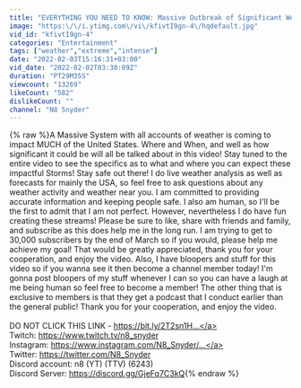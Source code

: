 ```yaml
---
title: "EVERYTHING YOU NEED TO KNOW: Massive Outbreak of Significant Weather Coming Soon! In-Depth Analysis"
image: "https:\/\/i.ytimg.com\/vi\/kfivtI9gn-4\/hqdefault.jpg"
vid_id: "kfivtI9gn-4"
categories: "Entertainment"
tags: ["weather","extreme","intense"]
date: "2022-02-03T15:16:31+03:00"
vid_date: "2022-02-02T03:30:09Z"
duration: "PT29M35S"
viewcount: "13269"
likeCount: "582"
dislikeCount: ""
channel: "N8 Snyder"
---
```

{% raw %}A Massive System with all accounts of weather is coming to impact MUCH of the United States. Where and When, and well as how significant it could be will all be talked about in this video! Stay tuned to the entire video to see the specifics as to what and where you can expect these impactful Storms! Stay safe out there! I do live weather analysis as well as forecasts for mainly the USA, so feel free to ask questions about any weather activity and weather near you. I am committed to providing accurate information and keeping people safe. I also am human, so I'll be the first to admit that I am not perfect. However, nevertheless I do have fun creating these streams! Please be sure to like, share with friends and family, and subscribe as this does help me in the long run.  I am trying to get to 30,000 subscribers by the end of March so if you would, please help me achieve my goal! That would be greatly appreciated, thank you for your cooperation, and enjoy the video. Also, I have bloopers and stuff for this video so if you wanna see it then become a channel member today! I'm gonna post bloopers of my stuff whenever I can so you can have a laugh at me being human so feel free to become a member! The other thing that is exclusive to members is that they get a podcast that I conduct earlier than the general public! Thank you for your cooperation, and enjoy the video.<br /><br />DO NOT CLICK THIS LINK - <a rel="nofollow" target="blank" href="https://bit.ly/2T2sn1H​​​​​​​​​​​​​​​...">https://bit.ly/2T2sn1H​​​​​​​​​​​​​​​...</a><br />Twitch:  <a rel="nofollow" target="blank" href="https://www.twitch.tv/n8_snyder">https://www.twitch.tv/n8_snyder</a><br />Instagram: <a rel="nofollow" target="blank" href="https://www.instagram.com/N8_Snyder/​...">https://www.instagram.com/N8_Snyder/​...</a><br />Twitter: <a rel="nofollow" target="blank" href="https://twitter.com/N8_Snyder">https://twitter.com/N8_Snyder</a><br />Discord account: n8 (YT) (TTV)     (6243​)<br />Discord Server: <a rel="nofollow" target="blank" href="https://discord.gg/GjeFq7C3kQ">https://discord.gg/GjeFq7C3kQ</a>{% endraw %}
